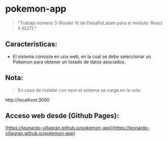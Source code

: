 # pokemon-app

>"Trabajo número 3 (Router II) de DesafioLatam para el módulo: React II (G27):"

## Características:

* El sistema consiste en una web, en la cual se debe seleccionar un Pokemon para obtener un listado de datos asociados. 

## Nota: 

>En caso de instalar con npm el sistema se carga en la ruta: 

http://localhost:3000

## Acceso web desde (Github Pages):

[https://leonardo-villagran.github.io/pokemon-app](https://leonardo-villagran.github.io/pokemon-app)